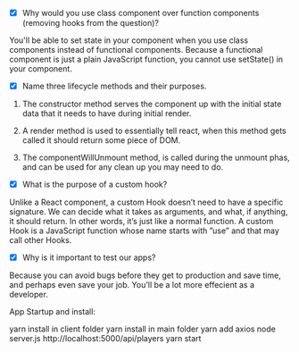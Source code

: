 - [x] Why would you use class component over function components (removing hooks from the question)?

You'll be able to set state in your component when you use class components instead of functional components. Because a functional component is just a plain JavaScript function, you cannot use setState() in your component.

- [x] Name three lifecycle methods and their purposes.

1. The constructor method serves the component up with the initial state data that it needs to have during initial render.

2. A render method is used to essentially tell react, when this method gets called it should return some piece of DOM. 

3. The componentWillUnmount method,  is called during the unmount phas, and can be used for any clean up you may need to do.

- [x] What is the purpose of a custom hook?

Unlike a React component, a custom Hook doesn’t need to have a specific signature. We can decide what it takes as arguments, and what, if anything, it should return. In other words, it’s just like a normal function. A custom Hook is a JavaScript function whose name starts with ”use” and that may call other Hooks. 

- [x] Why is it important to test our apps?

Because you can avoid bugs before they get to production and save time, and perhaps even save your job. You'll be a lot more effecient as a developer. 


App Startup and install:

yarn install in client folder
yarn install in main folder
yarn add axios
node server.js 
http://localhost:5000/api/players
yarn start 
